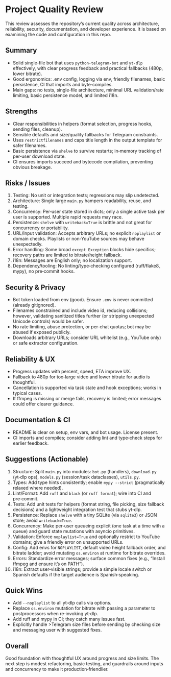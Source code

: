 # Project Quality Review

This review assesses the repository’s current quality across architecture, reliability, security, documentation, and developer experience. It is based on examining the code and configuration in this repo.

## Summary
- Solid single‑file bot that uses `python-telegram-bot` and `yt-dlp` effectively, with clear progress feedback and practical fallbacks (480p, lower bitrate).
- Good ergonomics: .env config, logging via env, friendly filenames, basic persistence, CI that imports and byte‑compiles.
- Main gaps: no tests, single‑file architecture, minimal URL validation/rate limiting, basic persistence model, and limited i18n.

## Strengths
- Clear responsibilities in helpers (format selection, progress hooks, sending files, cleanup).
- Sensible defaults and size/quality fallbacks for Telegram constraints.
- Uses `restrictfilenames` and caps title length in the output template for safer filenames.
- Basic persistence via `shelve` to survive restarts; in‑memory tracking of per‑user download state.
- CI ensures imports succeed and bytecode compilation, preventing obvious breakage.

## Risks / Issues
1) Testing: No unit or integration tests; regressions may slip undetected.
2) Architecture: Single large `main.py` hampers readability, reuse, and testing.
3) Concurrency: Per‑user state stored in dicts; only a single active task per user is supported. Multiple rapid requests may race.
4) Persistence: `shelve` with `writeback=True` is brittle and not great for concurrency or portability.
5) URL/Input validation: Accepts arbitrary URLs; no explicit `noplaylist` or domain checks. Playlists or non‑YouTube sources may behave unexpectedly.
6) Error handling: Some broad `except Exception` blocks hide specifics; recovery paths are limited to bitrate/height fallback.
7) i18n: Messages are English only; no localization support.
8) Dependency/tooling: No linting/type‑checking configured (ruff/flake8, mypy), no pre‑commit hooks.

## Security & Privacy
- Bot token loaded from env (good). Ensure `.env` is never committed (already gitignored).
- Filenames constrained and include video id, reducing collisions; however, validating sanitized titles further (or stripping unexpected Unicode controls) would be safer.
- No rate limiting, abuse protection, or per‑chat quotas; bot may be abused if exposed publicly.
- Downloads arbitrary URLs; consider URL whitelist (e.g., YouTube only) or safe extractor configuration.

## Reliability & UX
- Progress updates with percent, speed, ETA improve UX.
- Fallback to 480p for too‑large video and lower bitrate for audio is thoughtful.
- Cancellation is supported via task state and hook exceptions; works in typical cases.
- If ffmpeg is missing or merge fails, recovery is limited; error messages could offer clearer guidance.

## Documentation & CI
- README is clear on setup, env vars, and bot usage. License present.
- CI imports and compiles; consider adding lint and type‑check steps for earlier feedback.

## Suggestions (Actionable)
1) Structure: Split `main.py` into modules: `bot.py` (handlers), `download.py` (yt‑dlp ops), `models.py` (session/task dataclasses), `utils.py`.
2) Types: Add type hints consistently; enable `mypy --strict` (pragmatically relaxed where needed).
3) Lint/Format: Add `ruff` and `black` (or `ruff format`); wire into CI and pre‑commit.
4) Tests: Add unit tests for helpers (format string, file picking, size fallback decisions) and a lightweight integration test that stubs yt‑dlp.
5) Persistence: Replace `shelve` with a tiny SQLite (via `sqlite3`) or JSON store; avoid `writeback=True`.
6) Concurrency: Make per‑user queueing explicit (one task at a time with a queue) and guard state mutations with asyncio primitives.
7) Validation: Enforce `noplaylist=True` and optionally restrict to YouTube domains; give a friendly error on unsupported URLs.
8) Config: Add envs for `NOPLAYLIST`, default video height fallback order, and bitrate ladder; avoid mutating `os.environ` at runtime for bitrate overrides.
9) Errors: Standardize error messages; surface common fixes (e.g., “Install ffmpeg and ensure it’s on PATH”).
10) i18n: Extract user‑visible strings; provide a simple locale switch or Spanish defaults if the target audience is Spanish‑speaking.

## Quick Wins
- Add `--noplaylist` to all yt‑dlp calls via options.
- Replace `os.environ` mutation for bitrate with passing a parameter to postprocessors when re‑invoking yt‑dlp.
- Add ruff and mypy in CI; they catch many issues fast.
- Explicitly handle >Telegram size files before sending by checking size and messaging user with suggested fixes.

## Overall
Good foundation with thoughtful UX around progress and size limits. The next step is modest refactoring, basic testing, and guardrails around inputs and concurrency to make it production‑friendlier.
